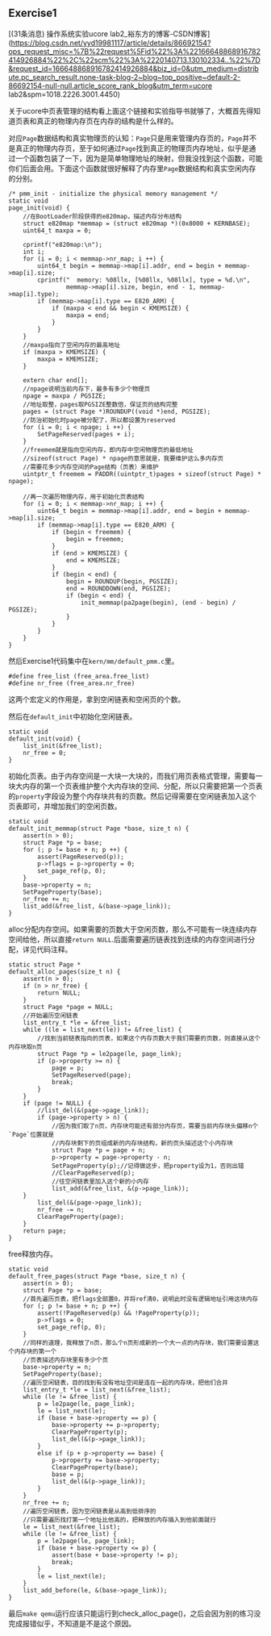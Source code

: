 ## Exercise1

[(31条消息) 操作系统实验ucore lab2_裕东方的博客-CSDN博客](https://blog.csdn.net/yyd19981117/article/details/86692154?ops_request_misc=%7B%22request%5Fid%22%3A%22166648868916782414926884%22%2C%22scm%22%3A%2220140713.130102334..%22%7D&request_id=166648868916782414926884&biz_id=0&utm_medium=distribute.pc_search_result.none-task-blog-2~blog~top_positive~default-2-86692154-null-null.article_score_rank_blog&utm_term=ucore lab2&spm=1018.2226.3001.4450)

关于ucore中页表管理的结构看上面这个链接和实验指导书就够了，大概首先得知道页表和真正的物理内存页在内存的结构是什么样的。

对应`Page`数据结构和真实物理页的认知：`Page`只是用来管理内存页的，`Page`并不是真正的物理内存页，至于如何通过`Page`找到真正的物理页内存地址，似乎是通过一个函数包装了一下，因为是简单物理地址的映射，但我没找到这个函数，可能你们后面会用。下面这个函数就很好解释了内存里`Page`数据结构和真实空闲内存的分别。

```
/* pmm_init - initialize the physical memory management */
static void
page_init(void) {
	//在BootLoader阶段获得的e820map，描述内存分布结构
    struct e820map *memmap = (struct e820map *)(0x8000 + KERNBASE);
    uint64_t maxpa = 0;

    cprintf("e820map:\n");
    int i;
    for (i = 0; i < memmap->nr_map; i ++) {
        uint64_t begin = memmap->map[i].addr, end = begin + memmap->map[i].size;
        cprintf("  memory: %08llx, [%08llx, %08llx], type = %d.\n",
                memmap->map[i].size, begin, end - 1, memmap->map[i].type);
        if (memmap->map[i].type == E820_ARM) {
            if (maxpa < end && begin < KMEMSIZE) {
                maxpa = end;
            }
        }
    }
    //maxpa指向了空闲内存的最高地址
    if (maxpa > KMEMSIZE) {
        maxpa = KMEMSIZE;
    }

    extern char end[];
	//npage说明当前内存下，最多有多少个物理页
    npage = maxpa / PGSIZE;
    //地址取整，pages取PGSIZE整数倍，保证页的结构完整
    pages = (struct Page *)ROUNDUP((void *)end, PGSIZE);
	//防治初始化时page被分配了，所以都设置为reserved
    for (i = 0; i < npage; i ++) {
        SetPageReserved(pages + i);
    }
	//freemem就是指向空闲内存，即内存中空闲物理页的最低地址
	//sizeof(struct Page) * npage的意思就是，我要维护这么多内存页
	//需要花多少内存空间的Page结构（页表）来维护
    uintptr_t freemem = PADDR((uintptr_t)pages + sizeof(struct Page) * npage);
	
	//再一次遍历物理内存，用于初始化页表结构
    for (i = 0; i < memmap->nr_map; i ++) {
        uint64_t begin = memmap->map[i].addr, end = begin + memmap->map[i].size;
        if (memmap->map[i].type == E820_ARM) {
            if (begin < freemem) {
                begin = freemem;
            }
            if (end > KMEMSIZE) {
                end = KMEMSIZE;
            }
            if (begin < end) {
                begin = ROUNDUP(begin, PGSIZE);
                end = ROUNDDOWN(end, PGSIZE);
                if (begin < end) {
                    init_memmap(pa2page(begin), (end - begin) / PGSIZE);
                }
            }
        }
    }
}
```

然后Exercise1代码集中在`kern/mm/default_pmm.c`里。

```
#define free_list (free_area.free_list)
#define nr_free (free_area.nr_free)
```

这两个宏定义的作用是，拿到空闲链表和空闲页的个数。

然后在`default_init`中初始化空闲链表。

```
static void
default_init(void) {
    list_init(&free_list);
    nr_free = 0;
}
```

初始化页表。由于内存空间是一大块一大块的，而我们用页表格式管理，需要每一块大内存的第一个页表维护整个大内存块的空间、分配，所以只需要把第一个页表的`property`字段设为整个内存块共有的页数。然后记得需要在空闲链表加入这个页表即可，并增加我们的空闲页数。

```
static void
default_init_memmap(struct Page *base, size_t n) {
    assert(n > 0);
    struct Page *p = base;
    for (; p != base + n; p ++) {
        assert(PageReserved(p));
        p->flags = p->property = 0;
        set_page_ref(p, 0);
    }
    base->property = n;
    SetPageProperty(base);
    nr_free += n;
    list_add(&free_list, &(base->page_link));
}
```

alloc分配内存空间。如果需要的页数大于空闲页数，那么不可能有一块连续内存空间给他，所以直接`return NULL`.后面需要遍历链表找到连续的内存空间进行分配，详见代码注释。

```
static struct Page *
default_alloc_pages(size_t n) {
    assert(n > 0);
    if (n > nr_free) {
        return NULL;
    }
    struct Page *page = NULL;
    //开始遍历空闲链表
    list_entry_t *le = &free_list;
    while ((le = list_next(le)) != &free_list) {
    	//找到当前链表指向的页表，如果这个内存页数大于我们需要的页数，则直接从这个内存块取n页
        struct Page *p = le2page(le, page_link);
        if (p->property >= n) {
            page = p;
            SetPageReserved(page);
            break;
        }
    }
    if (page != NULL) {
        //list_del(&(page->page_link));
        if (page->property > n) {
        	//因为我们取了n页，内存块可能还有部分内存页，需要当前内存块头偏移n个`Page`位置就是
        	//内存块剩下的页组成新的内存块结构，新的页头描述这个小内存块
            struct Page *p = page + n;
            p->property = page->property - n;
            SetPageProperty(p);//记得做这步，把property设为1，否则出错
            //ClearPageReserved(p);
            //往空闲链表里加入这个新的小内存
            list_add(&free_list, &(p->page_link));
    }
        list_del(&(page->page_link));
        nr_free -= n;
        ClearPageProperty(page);
    }
    return page;
}
```

free释放内存。

```
static void
default_free_pages(struct Page *base, size_t n) {
    assert(n > 0);
    struct Page *p = base;
    //首先遍历页表，把flags全部置0，并将ref清0，说明此时没有逻辑地址引用这块内存
    for (; p != base + n; p ++) {
        assert(!PageReserved(p) && !PageProperty(p));
        p->flags = 0;
        set_page_ref(p, 0);
    }
    //同样的道理，我释放了n页，那么个n页形成新的一个大一点的内存块，我们需要设置这个内存块的第一个
    //页表描述内存块里有多少个页
    base->property = n;
    SetPageProperty(base);
    //遍历空闲链表，目的找到有没有地址空间是连在一起的内存块，把他们合并
    list_entry_t *le = list_next(&free_list);
    while (le != &free_list) {
        p = le2page(le, page_link);
        le = list_next(le);
        if (base + base->property == p) {
            base->property += p->property;
            ClearPageProperty(p);
            list_del(&(p->page_link));
        }
        else if (p + p->property == base) {
            p->property += base->property;
            ClearPageProperty(base);
            base = p;
            list_del(&(p->page_link));
        }
    }
    nr_free += n;
    //遍历空闲链表，因为空闲链表是从高到低排序的
    //只需要遍历找打第一个地址比他高的，把释放的内存插入到他前面就行
    le = list_next(&free_list);
    while (le != &free_list) {
        p = le2page(le, page_link);
        if (base + base->property <= p) {
            assert(base + base->property != p);
            break;
        }
        le = list_next(le);
    }
    list_add_before(le, &(base->page_link));
}
```

最后`make qemu`运行应该只能运行到check_alloc_page()，之后会因为别的练习没完成报错似乎，不知道是不是这个原因。